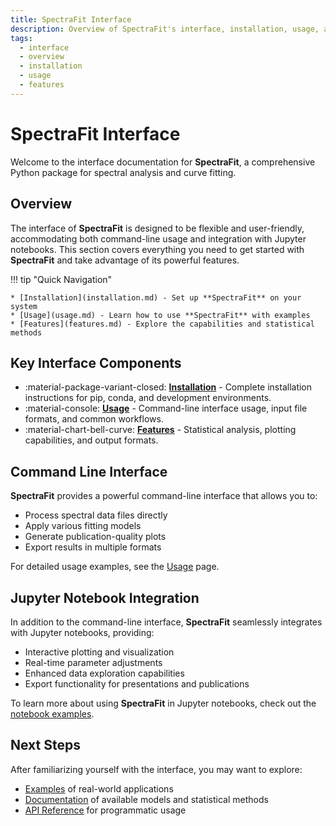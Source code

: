 ```yaml
---
title: SpectraFit Interface
description: Overview of SpectraFit's interface, installation, usage, and features
tags:
  - interface
  - overview
  - installation
  - usage
  - features
---
```


# SpectraFit Interface

Welcome to the interface documentation for **SpectraFit**, a comprehensive Python package for spectral analysis and curve fitting.

## Overview

The interface of **SpectraFit** is designed to be flexible and user-friendly, accommodating both command-line usage and integration with Jupyter notebooks. This section covers everything you need to get started with **SpectraFit** and take advantage of its powerful features.

!!! tip "Quick Navigation"

    * [Installation](installation.md) - Set up **SpectraFit** on your system
    * [Usage](usage.md) - Learn how to use **SpectraFit** with examples
    * [Features](features.md) - Explore the capabilities and statistical methods

## Key Interface Components

<div class="grid cards" markdown>

- :material-package-variant-closed: **[Installation](installation.md)** - Complete installation instructions for pip, conda, and development environments.
- :material-console: **[Usage](usage.md)** - Command-line interface usage, input file formats, and common workflows.
- :material-chart-bell-curve: **[Features](features.md)** - Statistical analysis, plotting capabilities, and output formats.

</div>

## Command Line Interface

**SpectraFit** provides a powerful command-line interface that allows you to:

- Process spectral data files directly
- Apply various fitting models
- Generate publication-quality plots
- Export results in multiple formats

For detailed usage examples, see the [Usage](usage.md) page.

## Jupyter Notebook Integration

In addition to the command-line interface, **SpectraFit** seamlessly integrates with Jupyter notebooks, providing:

- Interactive plotting and visualization
- Real-time parameter adjustments
- Enhanced data exploration capabilities
- Export functionality for presentations and publications

To learn more about using **SpectraFit** in Jupyter notebooks, check out the [notebook examples](../examples/example9_1.ipynb).

## Next Steps

After familiarizing yourself with the interface, you may want to explore:

- [Examples](../examples/example1.md) of real-world applications
- [Documentation](../doc/models.md) of available models and statistical methods
- [API Reference](../api/spectrafit_api.md) for programmatic usage
